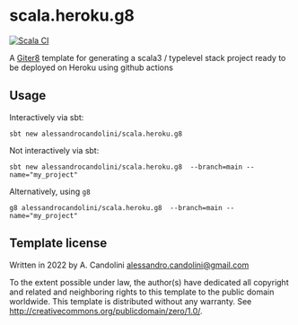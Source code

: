# scala.heroku.g8

[![Scala CI](https://github.com/alessandrocandolini/scala.heroku.g8/actions/workflows/scala.yml/badge.svg)](https://github.com/alessandrocandolini/scala.heroku.g8/actions/workflows/scala.yml)


A [Giter8][g8] template for generating a scala3 / typelevel stack project ready to be deployed on Heroku using github actions 

## Usage 

Interactively via sbt: 

```
sbt new alessandrocandolini/scala.heroku.g8
```

Not interactively via sbt:
```
sbt new alessandrocandolini/scala.heroku.g8  --branch=main --name="my_project"
```

Alternatively, using `g8`
```
g8 alessandrocandolini/scala.heroku.g8  --branch=main --name="my_project"
```


Template license
----------------
Written in 2022 by A. Candolini <alessandro.candolini@gmail.com>

To the extent possible under law, the author(s) have dedicated all copyright and related
and neighboring rights to this template to the public domain worldwide.
This template is distributed without any warranty. See <http://creativecommons.org/publicdomain/zero/1.0/>.

[g8]: http://www.foundweekends.org/giter8/
